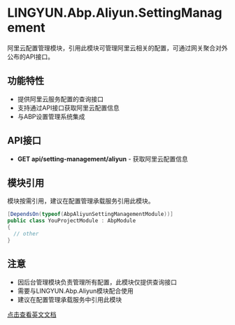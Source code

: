 # LINGYUN.Abp.Aliyun.SettingManagement

阿里云配置管理模块，引用此模块可管理阿里云相关的配置，可通过网关聚合对外公布的API接口。

## 功能特性

* 提供阿里云服务配置的查询接口
* 支持通过API接口获取阿里云配置信息
* 与ABP设置管理系统集成

## API接口

* **GET api/setting-management/aliyun** - 获取阿里云配置信息

## 模块引用

模块按需引用，建议在配置管理承载服务引用此模块。

```csharp
[DependsOn(typeof(AbpAliyunSettingManagementModule))]
public class YouProjectModule : AbpModule
{
  // other
}
```

## 注意

* 因后台管理模块负责管理所有配置，此模块仅提供查询接口
* 需要与LINGYUN.Abp.Aliyun模块配合使用
* 建议在配置管理承载服务中引用此模块

[点击查看英文文档](README.EN.md)
